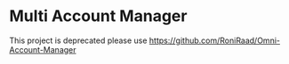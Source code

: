 # Multi Account Manager
This project is deprecated please use https://github.com/RoniRaad/Omni-Account-Manager
